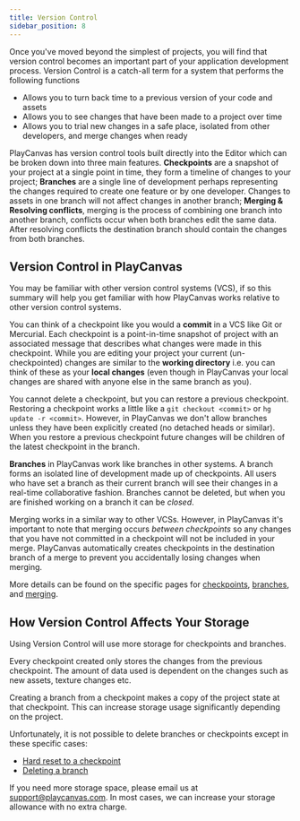```yaml
---
title: Version Control
sidebar_position: 8
---
```


Once you've moved beyond the simplest of projects, you will find that version control becomes an important part of your application development process. Version Control is a catch-all term for a system that performs the following functions

- Allows you to turn back time to a previous version of your code and assets
- Allows you to see changes that have been made to a project over time
- Allows you to trial new changes in a safe place, isolated from other developers, and merge changes when ready

PlayCanvas has version control tools built directly into the Editor which can be broken down into three main features. **Checkpoints** are a snapshot of your project at a single point in time, they form a timeline of changes to your project; **Branches** are a single line of development perhaps representing the changes required to create one feature or by one developer. Changes to assets in one branch will not affect changes in another branch; **Merging & Resolving conflicts**, merging is the process of combining one branch into another branch, conflicts occur when both branches edit the same data. After resolving conflicts the destination branch should contain the changes from both branches.

## Version Control in PlayCanvas

You may be familiar with other version control systems (VCS), if so this summary will help you get familiar with how PlayCanvas works relative to other version control systems.

You can think of a checkpoint like you would a **commit** in a VCS like Git or Mercurial. Each checkpoint is a point-in-time snapshot of project with an associated message that describes what changes were made in this checkpoint. While you are editing your project your current (un-checkpointed) changes are similar to the **working directory** i.e. you can think of these as your **local changes** (even though in PlayCanvas your local changes are shared with anyone else in the same branch as you).

You cannot delete a checkpoint, but you can restore a previous checkpoint. Restoring a checkpoint works a little like a `git checkout <commit>` or `hg update -r <commit>`. However, in PlayCanvas we don't allow branches unless they have been explicitly created (no detached heads or similar). When you restore a previous checkpoint future changes will be children of the latest checkpoint in the branch.

**Branches** in PlayCanvas work like branches in other systems. A branch forms an isolated line of development made up of checkpoints. All users who have set a branch as their current branch will see their changes in a real-time collaborative fashion. Branches cannot be deleted, but when you are finished working on a branch it can be *closed*.

Merging works in a similar way to other VCSs. However, in PlayCanvas it's important to note that merging occurs *between checkpoints* so any changes that you have not committed in a checkpoint will not be included in your merge. PlayCanvas automatically creates checkpoints in the destination branch of a merge to prevent you accidentally losing changes when merging.

More details can be found on the specific pages for [checkpoints][1], [branches][2], and [merging][3].

## How Version Control Affects Your Storage

Using Version Control will use more storage for checkpoints and branches.

Every checkpoint created only stores the changes from the previous checkpoint. The amount of data used is dependent on the changes such as new assets, texture changes etc.

Creating a branch from a checkpoint makes a copy of the project state at that checkpoint. This can increase storage usage significantly depending on the project.

Unfortunately, it is not possible to delete branches or checkpoints except in these specific cases:

- [Hard reset to a checkpoint][4]
- [Deleting a branch][5]

If you need more storage space, please email us at [support@playcanvas.com][6]. In most cases, we can increase your storage allowance with no extra charge.

[1]: /user-manual/editor/version-control/checkpoints
[2]: /user-manual/editor/version-control/branches
[3]: /user-manual/editor/version-control/merging
[4]: /user-manual/editor/version-control/checkpoints/#hard-reset-to-a-checkpoint
[5]: /user-manual/editor/version-control/branches/#deleting-a-branch
[6]: mailto:support@playcanvas.com
